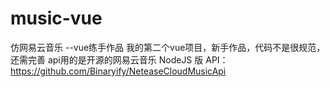 # music-vue
仿网易云音乐  --vue练手作品
我的第二个vue项目，新手作品，代码不是很规范，还需完善
api用的是开源的网易云音乐 NodeJS 版 API：https://github.com/Binaryify/NeteaseCloudMusicApi
